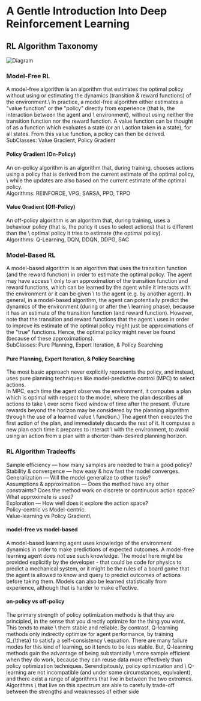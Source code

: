 # A Gentle Introduction Into Deep Reinforcement Learning

## RL Algorithm Taxonomy

<!-- 
    <a href="https://github.com/walterperegrim" target="_blank" rel="nofollow">
        <img src="https://github.com/walterperegrim/walterperegrim.github.io/blob/main/_posts/rl-taxonomy.gv.svg" alt="Github" width="30px" height="30px" />
    </a> &nbsp;
-->

![Diagram](http://walterperegrim.github.io/drawio-github/diagram.png)

### Model-Free RL
A model-free algorithm is an algorithm that estimates the optimal policy without using or estimating the dynamics (transition & reward functions) of the environment.\ In practice, a model-free algorithm either estimates a "value function" or the "policy" directly from experience (that is, the interaction between the agent and \ environment), without using neither the transition function nor the reward function. A value function can be thought of as a function which evaluates a state (or an \ action taken in a state), for all states. From this value function, a policy can then be derived.\
SubClasses: Value Gradient, Policy Gradient

#### Policy Gradient (On-Policy)
An on-policy algorithm is an algorithm that, during training, chooses actions using a policy that is derived from the current estimate of the optimal policy, \ 
while the updates are also based on the current estimate of the optimal policy.\
Algorithms: REINFORCE, VPG, SARSA, PPO, TRPO

#### Value Gradient (Off-Policy)
An off-policy algorithm is an algorithm that, during training, uses a behaviour policy (that is, the policy it uses to select actions) that is different than the \ optimal policy it tries to estimate (the optimal policy).\
Algorithms: Q-Learning, DQN, DDQN, DDPG, SAC


### Model-Based RL
A model-based algorithm is an algorithm that uses the transition function (and the reward function) in order to estimate the optimal policy. The agent may have access \ only to an approximation of the transition function and reward functions, which can be learned by the agent while it interacts with the environment or it can be given \ to the agent (e.g. by another agent). In general, in a model-based algorithm, the agent can potentially predict the dynamics of the environment (during or after the \ learning phase), because it has an estimate of the transition function (and reward function). However, note that the transition and reward functions that the agent \ uses in order to improve its estimate of the optimal policy might just be approximations of the "true" functions. Hence, the optimal policy might never be found (because of these approximations).\
SubClasses: Pure Planning, Expert Iteration, & Policy Searching

#### Pure Planning, Expert Iteration, & Policy Searching
The most basic approach never explicitly represents the policy, and instead, uses pure planning techniques like model-predictive control (MPC) to select actions.\
In MPC, each time the agent observes the environment, it computes a plan which is optimal with respect to the model, where the plan describes all actions to take \ over some fixed window of time after the present. (Future rewards beyond the horizon may be considered by the planning algorithm through the use of a learned value \ function.) The agent then executes the first action of the plan, and immediately discards the rest of it. It computes a new plan each time it prepares to interact \ with the environment, to avoid using an action from a plan with a shorter-than-desired planning horizon.


### RL Algorithm Tradeoffs
Sample efficiency — how many samples are needed to train a good policy?\
Stability & convergence — how easy & how fast the model converges.\
Generalization — Will the model generalize to other tasks?\
Assumptions & approximation — Does the method have any other constraints? Does the method work on discrete or continuous action space? What approximate is used?\
Exploration — How well does it explore the action space?\
Policy-centric vs Model-centric.\
Value-learning vs Policy Gradient\

#### model-free vs model-based
A model-based learning agent uses knowledge of the environment dynamics in order to make predictions of expected outcomes. A model-free learning agent does not use such knowledge. The model here might be provided explicitly by the developer - that could be code for physics to predict a mechanical system, or it might be the rules of a board game that the agent is allowed to know and query to predict outcomes of actions before taking them. Models can also be learned statistically from experience, although that is harder to make effective.

#### on-policy vs off-policy
The primary strength of policy optimization methods is that they are principled, in the sense that you directly optimize for the thing you want. This tends to make \ them stable and reliable. By contrast, Q-learning methods only indirectly optimize for agent performance, by training Q_{\theta} to satisfy a self-consistency \ equation. There are many failure modes for this kind of learning, so it tends to be less stable. But, Q-learning methods gain the advantage of being substantially \ more sample efficient when they do work, because they can reuse data more effectively than policy optimization techniques. Serendipitously, policy optimization and \ Q-learning are not incompatible (and under some circumstances, equivalent), and there exist a range of algorithms that live in between the two extremes. Algorithms \ that live on this spectrum are able to carefully trade-off between the strengths and weaknesses of either side
